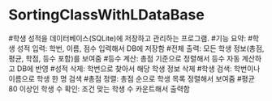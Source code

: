 # SortingClassWithLDataBase

#학생 성적을 데이터베이스(SQLite)에 저장하고 관리하는 프로그램. 
#기능 요약:
#학생 성적 입력: 학번, 이름, 점수 입력해서 DB에 저장함
#전체 출력: 모든 학생 정보(총점, 평균, 학점, 등수 포함)를 보여줌
#등수 계산: 총점 기준으로 정렬해서 등수 자동 계산하고 DB에 반영
#성적 삭제: 학번으로 찾아서 해당 학생 정보 삭제
#학생 검색: 학번이나 이름으로 학생 한 명 검색
#총점 정렬: 총점 순으로 학생 목록 정렬해서 보여줌
#평균 80 이상인 학생 수 확인: 조건 맞는 학생 수 카운트해서 출력함
